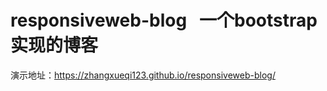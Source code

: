# responsiveweb-blog   一个bootstrap实现的博客     
演示地址：https://zhangxueqi123.github.io/responsiveweb-blog/
